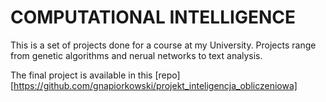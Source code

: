 # COMPUTATIONAL INTELLIGENCE

This is a set of projects done for a course at my University. Projects range from genetic algorithms and nerual networks to text analysis.

The final project is available in this [repo][https://github.com/gnapiorkowski/projekt_inteligencja_obliczeniowa]
